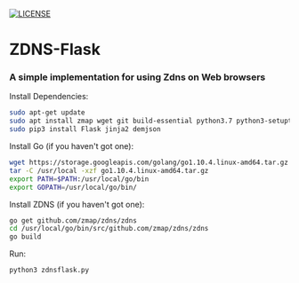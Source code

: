 [![LICENSE](https://img.shields.io/badge/license-Anti%20996-blue.svg)](https://github.com/996icu/996.ICU/blob/master/LICENSE)
# ZDNS-Flask
### A simple implementation for using Zdns on Web browsers

Install Dependencies:
```bash
sudo apt-get update
sudo apt install zmap wget git build-essential python3.7 python3-setuptools python3-pip
sudo pip3 install Flask jinja2 demjson
```

Install Go (if you haven't got one):
```bash
wget https://storage.googleapis.com/golang/go1.10.4.linux-amd64.tar.gz
tar -C /usr/local -xzf go1.10.4.linux-amd64.tar.gz
export PATH=$PATH:/usr/local/go/bin
export GOPATH=/usr/local/go/bin/
```
Install ZDNS (if you haven't got one):
```bash
go get github.com/zmap/zdns/zdns
cd /usr/local/go/bin/src/github.com/zmap/zdns/zdns
go build
```
Run:
```bash
python3 zdnsflask.py
```

